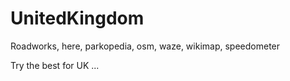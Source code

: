 # UnitedKingdom
Roadworks, here, parkopedia, osm, waze, wikimap, speedometer

Try the best for UK ...
